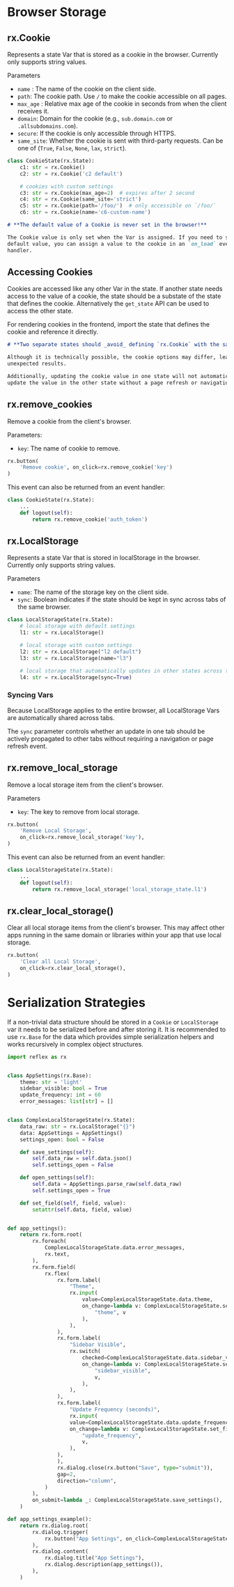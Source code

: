 # Browser Storage

## rx.Cookie

Represents a state Var that is stored as a cookie in the browser. Currently only supports string values.

 Parameters

- `name` : The name of the cookie on the client side.
- `path`: The cookie path. Use `/` to make the cookie accessible on all pages.
- `max_age` : Relative max age of the cookie in seconds from when the client receives it.
- `domain`: Domain for the cookie (e.g., `sub.domain.com` or `.allsubdomains.com`).
- `secure`: If the cookie is only accessible through HTTPS.
- `same_site`: Whether the cookie is sent with third-party requests. Can be one of (`True`, `False`, `None`, `lax`, `strict`).

```python
class CookieState(rx.State):
    c1: str = rx.Cookie()
    c2: str = rx.Cookie('c2 default')

    # cookies with custom settings
    c3: str = rx.Cookie(max_age=2)  # expires after 2 second
    c4: str = rx.Cookie(same_site='strict')
    c5: str = rx.Cookie(path='/foo/')  # only accessible on `/foo/`
    c6: str = rx.Cookie(name='c6-custom-name')
```

```md alert warning
# **The default value of a Cookie is never set in the browser!**

The Cookie value is only set when the Var is assigned. If you need to set a
default value, you can assign a value to the cookie in an `on_load` event
handler.
```

## Accessing Cookies

Cookies are accessed like any other Var in the state. If another state needs access
to the value of a cookie, the state should be a substate of the state that defines
the cookie. Alternatively the `get_state` API can be used to access the other state.

For rendering cookies in the frontend, import the state that defines the cookie and
reference it directly.

```md alert warning
# **Two separate states should _avoid_ defining `rx.Cookie` with the same name.**

Although it is technically possible, the cookie options may differ, leading to
unexpected results.

Additionally, updating the cookie value in one state will not automatically
update the value in the other state without a page refresh or navigation event.
```

## rx.remove_cookies

Remove a cookie from the client's browser.

Parameters:

- `key`: The name of cookie to remove.

```python
rx.button(
    'Remove cookie', on_click=rx.remove_cookie('key')
)
```

This event can also be returned from an event handler:

```python
class CookieState(rx.State):
    ...
    def logout(self):
        return rx.remove_cookie('auth_token')
```

## rx.LocalStorage

Represents a state Var that is stored in localStorage in the browser. Currently only supports string values.

Parameters

- `name`: The name of the storage key on the client side.
- `sync`: Boolean indicates if the state should be kept in sync across tabs of the same browser.

```python
class LocalStorageState(rx.State):
    # local storage with default settings
    l1: str = rx.LocalStorage()

    # local storage with custom settings
    l2: str = rx.LocalStorage("l2 default")
    l3: str = rx.LocalStorage(name="l3")

    # local storage that automatically updates in other states across tabs
    l4: str = rx.LocalStorage(sync=True)
```

### Syncing Vars

Because LocalStorage applies to the entire browser, all LocalStorage Vars are
automatically shared across tabs.

The `sync` parameter controls whether an update in one tab should be actively
propagated to other tabs without requiring a navigation or page refresh event.

## rx.remove_local_storage

Remove a local storage item from the client's browser.

Parameters

- `key`: The key to remove from local storage.

```python
rx.button(
    'Remove Local Storage',
    on_click=rx.remove_local_storage('key'),
)
```

This event can also be returned from an event handler:

```python
class LocalStorageState(rx.State):
    ...
    def logout(self):
        return rx.remove_local_storage('local_storage_state.l1')
```

## rx.clear_local_storage()

Clear all local storage items from the client's browser. This may affect other
apps running in the same domain or libraries within your app that use local
storage.

```python
rx.button(
    'Clear all Local Storage',
    on_click=rx.clear_local_storage(),
)
```

# Serialization Strategies

If a non-trivial data structure should be stored in a `Cookie` or `LocalStorage` var it needs to
be serialized before and after storing it. It is recommended to use `rx.Base` for the data
which provides simple serialization helpers and works recursively in complex object structures.

```python demo exec
import reflex as rx


class AppSettings(rx.Base):
    theme: str = 'light'
    sidebar_visible: bool = True
    update_frequency: int = 60
    error_messages: list[str] = []


class ComplexLocalStorageState(rx.State):
    data_raw: str = rx.LocalStorage("{}")
    data: AppSettings = AppSettings()
    settings_open: bool = False

    def save_settings(self):
        self.data_raw = self.data.json()
        self.settings_open = False

    def open_settings(self):
        self.data = AppSettings.parse_raw(self.data_raw)
        self.settings_open = True

    def set_field(self, field, value):
        setattr(self.data, field, value)


def app_settings():
    return rx.form.root(
        rx.foreach(
            ComplexLocalStorageState.data.error_messages,
            rx.text,
        ),
        rx.form.field(
            rx.flex(
                rx.form.label(
                    "Theme",
                    rx.input(
                        value=ComplexLocalStorageState.data.theme,
                        on_change=lambda v: ComplexLocalStorageState.set_field(
                            "theme", v
                        ),
                    ),
                ),
                rx.form.label(
                    "Sidebar Visible",
                    rx.switch(
                        checked=ComplexLocalStorageState.data.sidebar_visible,
                        on_change=lambda v: ComplexLocalStorageState.set_field(
                            "sidebar_visible",
                            v,
                        ),
                    ),
                ),
                rx.form.label(
                    "Update Frequency (seconds)",
                    rx.input(
                    value=ComplexLocalStorageState.data.update_frequency,
                    on_change=lambda v: ComplexLocalStorageState.set_field(
                        "update_frequency",
                        v,
                    ),
                ),
                ),
                rx.dialog.close(rx.button("Save", type="submit")),
                gap=2,
                direction="column",
            )
        ),
        on_submit=lambda _: ComplexLocalStorageState.save_settings(),
    )

def app_settings_example():
    return rx.dialog.root(
        rx.dialog.trigger(
            rx.button("App Settings", on_click=ComplexLocalStorageState.open_settings),
        ),
        rx.dialog.content(
            rx.dialog.title("App Settings"),
            rx.dialog.description(app_settings()),
        ),
    )
```

